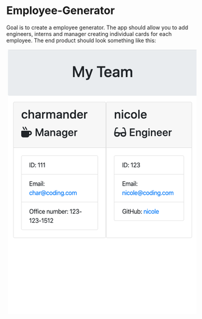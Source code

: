 # Employee-Generator
Goal is to create a employee generator. The app should allow you to add engineers, interns and manager creating individual cards for each employee. The end product should look something like this:


<center><img src="Photo/EndProduct.png"></center>
